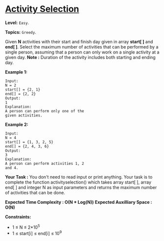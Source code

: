 # [Activity Selection](https://practice.geeksforgeeks.org/problems/activity-selection-1587115620/1#)

**Level:** `Easy`.

**Topics:** `Greedy`.

Given **N** activities with their start and finish day given in array **start[ ]** and **end[ ]**. Select the maximum number of activities that can be performed by a single person, assuming that a person can only work on a single activity at a given day.
**Note :** Duration of the activity includes both starting and ending day.

**Example 1:**

```
Input:
N = 2
start[] = {2, 1}
end[] = {2, 2}
Output:
1
Explanation:
A person can perform only one of the
given activities.
```

**Example 2:**

```
Input:
N = 4
start[] = {1, 3, 2, 5}
end[] = {2, 4, 3, 6}
Output:
3
Explanation:
A person can perform activities 1, 2
and 4.
```

**Your Task :**
You don't need to read input or print anything. Your task is to complete the function activityselection() which takes array start[ ], array end[ ] and integer N as input parameters and returns the maximum number of activities that can be done.

**Expected Time Complexity : O(N \* Log(N))**
**Expected Auxilliary Space : O(N)**

**Constraints:**

-   1 ≤ N ≤ 2\*10<sup>5</sup>
-   1 ≤ start[i] ≤ end[i] ≤ 10<sup>9</sup>
